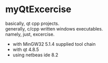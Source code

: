 # myQtExcercise
basically, qt cpp projects. <br>
generally, c/cpp written windows executables. <br>
namely, just, excercise. <br>

- with MinGW32 5.1.4 supplied tool chain
- with qt 4.8.5
- using netbeas ide 8.2
